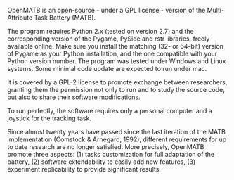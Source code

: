 OpenMATB is an open-source - under a GPL license - version of the Multi-Attribute Task Battery (MATB).

The program requires Python 2.x (tested on version 2.7) and the corresponding version of the Pygame, PySide and rstr libraries, freely available online. Make sure you install the matching (32- or 64-bit) version of Pygame as your Python installation, and the one compatible with your Python version number.
The program was tested under Windows and Linux systems. Some minimal code update are expected to run under mac.


It is covered by a GPL-2 license to promote exchange between researchers, granting them the permission not only to run and to study the source code, but also to share their software modifications.

To run perfectly, the software requires only a personal computer and a joystick for the tracking task. 



Since almost twenty years have passed since the last iteration of the MATB implementation (Comstock & Arnegard, 1992), different requirements for up to date research are no longer satisfied.
More precisely, OpenMATB promote three aspects: 
(1) tasks customization for full adaptation of the battery,
(2) software extendability to easily add new features, 
(3) experiment replicability to provide significant results.

